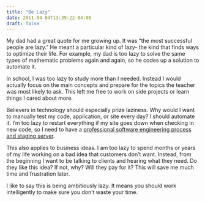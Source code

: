 ```yaml
---
title: "Be Lazy"
date: 2011-04-04T13:39:22-04:00
draft: false
---
```


My dad had a great quote for me growing up. It was “the most successful people are lazy.” He meant a particular kind of lazy- the kind that finds ways to optimize their life. For example, my dad is too lazy to solve the same types of mathematic problems again and again, so he codes up a solution to automate it. 

In school, I was too lazy to study more than I needed. Instead I would actually focus on the main concepts and prepare for the topics the teacher was most likely to ask. This left me free to work on side projects or learn things I cared about more. 

Believers in technology should especially prize laziness. Why would I want to manually test my code, application, or site every day? I should automate it. I’m too lazy to restart everything if my site goes down when checking in new code, so I need to have a [professional software engineering process and staging server](https://www.kalzumeus.com/2010/12/12/staging-servers-source-control-deploy-workflows-and-other-stuff-nobody-teaches-you/). 

This also applies to business ideas. I am too lazy to spend months or years of my life working on a bad idea that customers don’t want. Instead, from the beginning I want to be talking to clients and hearing what they need. Do they like this idea? If not, why? Will they pay for it? This will save me much time and frustration later. 

I like to say this is being ambitiously lazy. It means you should work intelligently to make sure you don’t waste your time. 